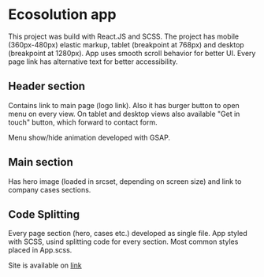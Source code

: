 # Ecosolution app

This project was build with React.JS and SCSS. The project has mobile (360px-480px) elastic markup, tablet (breakpoint at 768px) and desktop (breakpoint at 1280px).
App uses smooth scroll behavior for better UI. Every page link has alternative text for better accessibility.

## Header section

Contains link to main page (logo link). Also it has burger button to open menu on every view. On tablet and desktop views also available "Get in touch" button, which forward to contact form.

Menu show/hide animation developed with GSAP.

## Main section

Has hero image (loaded in srcset, depending on screen size) and link to company cases sections.

## Code Splitting

Every page section (hero, cases etc.) developed as single file. 
App styled with SCSS, usind splitting code for every section. Most common styles placed in App.scss.

Site is available on <a href="https://olehbrov.github.io/ecosolution/">link</a>